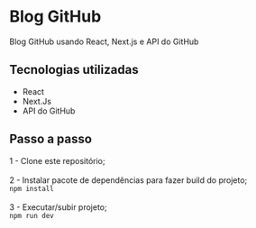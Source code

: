 # Blog GitHub

Blog GitHub usando React, Next.js e API do GitHub

## Tecnologias utilizadas
- React
- Next.Js
- API do GitHub

## Passo a passo

1 - Clone este repositório;
<br /> <br />
2 - Instalar pacote de dependências para fazer build do projeto;
<br /> `npm install`
<br /> <br />
3 - Executar/subir projeto;
<br /> `npm run dev`
